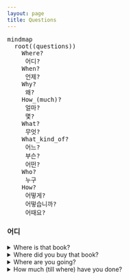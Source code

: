 ```yaml
---
layout: page
title: Questions
---
```


<pre class="mermaid">
mindmap
  root((questions))
    Where? 
     어디?             
    When?
     언제?
    Why?
     왜?
    How_(much)?
     얼마? 
     몇?
    What?
     무엇?
    What_kind_of?
     어느? 
     부슨? 
     어떤? 
    Who?
     누구
    How?
     어떻게? 
     어떻습니까? 
     어때요?   
</pre>


### 어디

<details>
<summary>Where is that book?</summary>
 그책은 어디입니까?
</details>

<details>
<summary>Where did you buy that book?</summary>
 그책을 어디에서 샀아요?
</details>

<details>
<summary>Where are you going?</summary>
 어디에 가요? 어디로 가요?
</details>

<details>
<summary>How much (till where) have you done?</summary>
 어디까지 헸어요?
</details>


